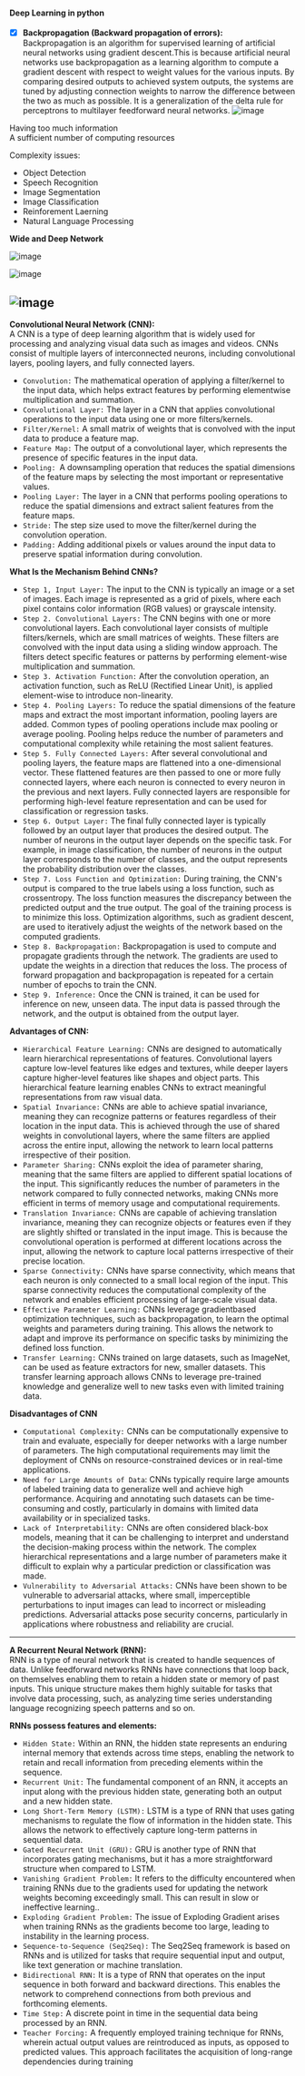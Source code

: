 
#### Deep Learning in python

- [x] **Backpropagation (Backward propagation of errors):**<br/>
Backpropagation is an algorithm for supervised learning of artificial neural networks using gradient descent.This is because artificial neural networks use backpropagation as a learning algorithm to compute a gradient descent with respect to weight values for the various inputs. By comparing desired outputs to achieved system outputs, the systems are tuned by adjusting connection weights to narrow the difference between the two as much as possible. It is a generalization of the delta rule for perceptrons to multilayer feedforward neural networks.
![image](https://github.com/RezaSaadatyar/Deep-Learning-in-python/assets/96347878/b08a633b-4120-4603-b4a1-bf07301de1ad)



Having too much information<br/>
A sufficient number of computing resources<br/>

Complexity issues:
 - Object Detection
 - Speech Recognition
 - Image Segmentation
 - Image Classification
 - Reinforement Laerning
 - Natural Language Processing

**Wide and Deep Network** 


![image](https://user-images.githubusercontent.com/96347878/202599415-21af41e0-3d0d-46b0-9f9a-1384879fe6c0.png)

![image](https://user-images.githubusercontent.com/96347878/202598550-cca36b19-da51-4849-a590-4f848ae4e898.png)


![image](https://user-images.githubusercontent.com/96347878/202598209-f2a7aceb-a6c1-4698-97fd-3c705d19e5dd.png)
----
**Convolutional Neural Network (CNN):**<br/>
A CNN is a type of deep learning algorithm that is widely used for processing and analyzing visual data such as images and videos. CNNs consist of multiple
layers of interconnected neurons, including convolutional layers, pooling layers, and fully connected layers.<br/>
 - `Convolution:` The mathematical operation of
applying a filter/kernel to the input data, which
helps extract features by performing elementwise
multiplication and summation.
 - `Convolutional Layer:` The layer in a CNN that
applies convolutional operations to the input data
using one or more filters/kernels.
- `Filter/Kernel:` A small matrix of weights that is
convolved with the input data to produce a
feature map.
 - `Feature Map:` The output of a convolutional layer, which represents the presence of specific
features in the input data.
 - `Pooling: `A downsampling operation that reduces
the spatial dimensions of the feature maps by
selecting the most important or representative
values.
 - `Pooling Layer:` The layer in a CNN that performs
pooling operations to reduce the spatial
dimensions and extract salient features from the
feature maps.
 - `Stride:` The step size used to move the
filter/kernel during the convolution operation.
 - `Padding:` Adding additional pixels or values
around the input data to preserve spatial
information during convolution.<br/>

**What Is the Mechanism Behind CNNs?**
 - `Step 1, Input Layer:` The input to the CNN is typically an image or a set of images. Each image is
represented as a grid of pixels, where each pixel
contains color information (RGB values) or grayscale
intensity.
 - `Step 2. Convolutional Layers:` The CNN begins with one or more convolutional layers. Each convolutional layer consists of multiple filters/kernels, which are small matrices of weights. These filters are convolved with the input data using a sliding window approach. The filters detect specific features or patterns by performing element-wise multiplication and summation.
  - `Step 3. Activation Function:` After the convolution operation, an activation function, such as ReLU (Rectified Linear Unit), is applied element-wise to introduce non-linearity.
 - `Step 4. Pooling Layers:` To reduce the spatial
dimensions of the feature maps and extract the most important information, pooling layers are added. Common types of pooling operations include max pooling or average pooling. Pooling helps reduce the number of parameters and computational complexity while retaining the most salient features.
 - `Step 5. Fully Connected Layers:` After several convolutional and pooling layers, the feature maps are flattened into a one-dimensional vector. These flattened features are then passed to one or more fully connected layers, where each neuron is connected to every neuron in the previous and next layers. Fully connected layers are responsible for performing high-level feature representation and can be used for classification or regression tasks.
 - `Step 6. Output Layer:` The final fully connected
layer is typically followed by an output layer that produces the desired output. The number of neurons in the output layer depends on the specific task. For example, in image classification, the number of neurons in the output layer corresponds to the number of classes, and the output represents the probability distribution over the classes.
 - `Step 7. Loss Function and Optimization:` During
training, the CNN's output is compared to the true labels using a loss function, such as crossentropy. The loss function measures the discrepancy between the predicted output and the true output. The goal of the training process is to minimize this loss. Optimization algorithms, such as gradient descent, are used to iteratively adjust the weights of the network based on the computed gradients.
 - `Step 8. Backpropagation:` Backpropagation is used to compute and propagate gradients through the network. The gradients are used to update the weights in a direction that reduces the
loss. The process of forward propagation and backpropagation is repeated for a certain number of epochs to train the CNN.
 - `Step 9. Inference:` Once the CNN is trained, it can be used for inference on new, unseen data. The input data is passed through the network, and the output is obtained from the output layer.

 **Advantages of CNN:**<br/>
  - `Hierarchical Feature Learning:` CNNs are designed
to automatically learn hierarchical representations of features. Convolutional layers capture low-level features like edges and textures, while deeper layers capture higher-level features like shapes and object parts. This hierarchical feature learning
enables CNNs to extract meaningful representations from raw visual data.
 - `Spatial Invariance:` CNNs are able to achieve spatial invariance, meaning they can recognize patterns or features regardless of their location in the input data. This is achieved through the use of shared weights in convolutional layers, where the same filters are applied across the entire input, allowing the network to learn local patterns irrespective of their position.
 - `Parameter Sharing:` CNNs exploit the idea of parameter sharing, meaning that the same filters are applied to different spatial locations of the input. This significantly reduces the number of parameters in the network compared to fully connected networks, making CNNs more efficient in terms of memory usage and computational requirements.
 - `Translation Invariance:` CNNs are capable of achieving translation invariance, meaning they can recognize objects or features even if they are slightly shifted or translated in the input image. This is because the convolutional operation is performed at different locations across the input, allowing the network to capture local patterns irrespective of their precise location.
  - `Sparse Connectivity:` CNNs have sparse connectivity,
which means that each neuron is only connected to a small local region of the input. This sparse connectivity reduces the computational complexity of the network and enables efficient processing of large-scale visual data.
 - `Effective Parameter Learning:` CNNs leverage gradientbased
optimization techniques, such as backpropagation, to learn the optimal weights and parameters during training. This allows the network to adapt and improve its performance on specific tasks by minimizing the defined loss function.
 - `Transfer Learning:` CNNs trained on large datasets, such as ImageNet, can be used as feature extractors for new, smaller datasets. This transfer learning approach allows CNNs to leverage pre-trained knowledge and generalize well to new tasks even with limited training data.

 **Disadvantages of CNN**<br/>
  - `Computational Complexity:` CNNs can be computationally expensive to train and evaluate, especially for deeper networks with a large number of parameters. The high computational requirements may limit the deployment of CNNs on resource-constrained devices or in real-time applications.
 - `Need for Large Amounts of Data`: CNNs typically require large amounts of labeled training data to generalize well and achieve high performance. Acquiring and annotating such datasets can be time-consuming and costly, particularly in domains with limited data availability or in specialized tasks.
- `Lack of Interpretability:` CNNs are often considered black-box models, meaning that it can be challenging to interpret and understand the
decision-making process within the network. The complex hierarchical representations and a large number of parameters make it difficult to explain why a particular prediction or classification was made.
- `Vulnerability to Adversarial Attacks:` CNNs have been shown to be vulnerable to adversarial attacks, where small, imperceptible perturbations to input images can lead to incorrect or misleading predictions. Adversarial attacks pose security concerns, particularly in applications where robustness and reliability are crucial.
----
**A Recurrent Neural Network (RNN):**<br/> 
RNN is a type of neural network that is created to handle sequences of data. Unlike feedforward networks RNNs have connections that loop back, on themselves enabling them to retain a hidden state or memory of past inputs. This unique structure makes them highly suitable for tasks that involve data processing, such, as analyzing time series understanding language recognizing speech patterns and so on.

**RNNs possess features and elements:**
 - `Hidden State:` Within an RNN, the hidden state represents an enduring internal memory that extends across time steps, enabling the network to retain and recall information from preceding elements within the sequence.
 - `Recurrent Unit:` The fundamental component of an RNN, it accepts an input along with the previous hidden state, generating both an output and a new hidden state.
 - `Long Short-Term Memory (LSTM):` LSTM is a type of RNN that uses gating mechanisms to regulate the flow of information in the hidden state. This allows the network to effectively capture long-term patterns in sequential data.
 - `Gated Recurrent Unit (GRU):` GRU is another type of RNN that incorporates gating mechanisms, but it has a more straightforward structure when compared to LSTM.
- `Vanishing Gradient Problem:` It refers to the difficulty encountered when training RNNs due to the gradients used for updating the network weights becoming exceedingly small. This can result in slow or ineffective learning..
- `Exploding Gradient Problem:` The issue of Exploding Gradient arises when training RNNs as the gradients become too large, leading to instability in the learning process.
- `Sequence-to-Sequence (Seq2Seq):` The Seq2Seq framework is based on RNNs and is utilized for tasks that require sequential input and output, like text generation or machine translation.
 - `Bidirectional RNN:` It is a type of RNN that operates on the input sequence in both forward and backward directions. This enables the network to comprehend connections from both previous and forthcoming elements.
- `Time Step:` A discrete point in time in the sequential data being processed by an RNN.
- `Teacher Forcing:` A frequently employed training technique for RNNs, wherein actual output values are reintroduced as inputs, as opposed to predicted values. This approach facilitates the acquisition of long-range dependencies during training




